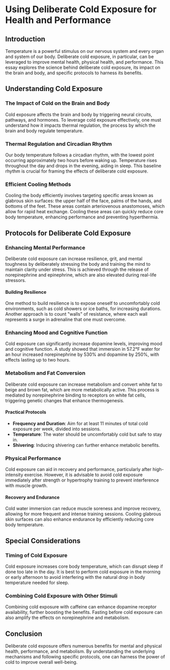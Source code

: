 # Using Deliberate Cold Exposure for Health and Performance

## Introduction

Temperature is a powerful stimulus on our nervous system and every organ and system of our body. Deliberate cold exposure, in particular, can be leveraged to improve mental health, physical health, and performance. This essay explores the science behind deliberate cold exposure, its impact on the brain and body, and specific protocols to harness its benefits.

## Understanding Cold Exposure

### The Impact of Cold on the Brain and Body

Cold exposure affects the brain and body by triggering neural circuits, pathways, and hormones. To leverage cold exposure effectively, one must understand how it impacts thermal regulation, the process by which the brain and body regulate temperature.

### Thermal Regulation and Circadian Rhythm

Our body temperature follows a circadian rhythm, with the lowest point occurring approximately two hours before waking up. Temperature rises throughout the day and drops in the evening, aiding in sleep. This baseline rhythm is crucial for framing the effects of deliberate cold exposure.

### Efficient Cooling Methods

Cooling the body efficiently involves targeting specific areas known as glabrous skin surfaces: the upper half of the face, palms of the hands, and bottoms of the feet. These areas contain arteriovenous anastomoses, which allow for rapid heat exchange. Cooling these areas can quickly reduce core body temperature, enhancing performance and preventing hyperthermia.

## Protocols for Deliberate Cold Exposure

### Enhancing Mental Performance

Deliberate cold exposure can increase resilience, grit, and mental toughness by deliberately stressing the body and training the mind to maintain clarity under stress. This is achieved through the release of norepinephrine and epinephrine, which are also elevated during real-life stressors.

#### Building Resilience

One method to build resilience is to expose oneself to uncomfortably cold environments, such as cold showers or ice baths, for increasing durations. Another approach is to count "walls" of resistance, where each wall represents a surge in adrenaline that one must overcome.

### Enhancing Mood and Cognitive Function

Cold exposure can significantly increase dopamine levels, improving mood and cognitive function. A study showed that immersion in 57.2°F water for an hour increased norepinephrine by 530% and dopamine by 250%, with effects lasting up to two hours.

### Metabolism and Fat Conversion

Deliberate cold exposure can increase metabolism and convert white fat to beige and brown fat, which are more metabolically active. This process is mediated by norepinephrine binding to receptors on white fat cells, triggering genetic changes that enhance thermogenesis.

#### Practical Protocols

- **Frequency and Duration**: Aim for at least 11 minutes of total cold exposure per week, divided into sessions.
- **Temperature**: The water should be uncomfortably cold but safe to stay in.
- **Shivering**: Inducing shivering can further enhance metabolic benefits.

### Physical Performance

Cold exposure can aid in recovery and performance, particularly after high-intensity exercise. However, it is advisable to avoid cold exposure immediately after strength or hypertrophy training to prevent interference with muscle growth.

#### Recovery and Endurance

Cold water immersion can reduce muscle soreness and improve recovery, allowing for more frequent and intense training sessions. Cooling glabrous skin surfaces can also enhance endurance by efficiently reducing core body temperature.

## Special Considerations

### Timing of Cold Exposure

Cold exposure increases core body temperature, which can disrupt sleep if done too late in the day. It is best to perform cold exposure in the morning or early afternoon to avoid interfering with the natural drop in body temperature needed for sleep.

### Combining Cold Exposure with Other Stimuli

Combining cold exposure with caffeine can enhance dopamine receptor availability, further boosting the benefits. Fasting before cold exposure can also amplify the effects on norepinephrine and metabolism.

## Conclusion

Deliberate cold exposure offers numerous benefits for mental and physical health, performance, and metabolism. By understanding the underlying mechanisms and following specific protocols, one can harness the power of cold to improve overall well-being.